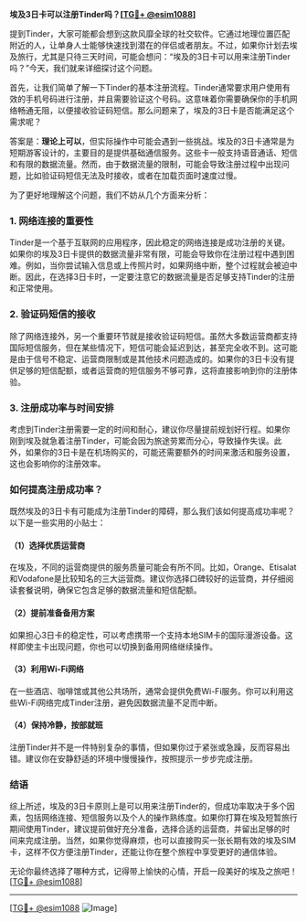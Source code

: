 **埃及3日卡可以注册Tinder吗？[[TG💪+ @esim1088](https://t.me/s/esim1088)]**

提到Tinder，大家可能都会想到这款风靡全球的社交软件。它通过地理位置匹配附近的人，让单身人士能够快速找到潜在的伴侣或者朋友。不过，如果你计划去埃及旅行，尤其是只待三天时间，可能会想问：“埃及的3日卡可以用来注册Tinder吗？”今天，我们就来详细探讨这个问题。

首先，让我们简单了解一下Tinder的基本注册流程。Tinder通常要求用户使用有效的手机号码进行注册，并且需要验证这个号码。这意味着你需要确保你的手机网络畅通无阻，以便接收验证码短信。那么问题来了，埃及的3日卡是否能满足这个需求呢？

答案是：**理论上可以**，但实际操作中可能会遇到一些挑战。埃及的3日卡通常是为短期游客设计的，主要目的是提供基础通信服务。这些卡一般支持语音通话、短信和有限的数据流量。然而，由于数据流量的限制，可能会导致注册过程中出现问题，比如验证码短信无法及时接收，或者在加载页面时速度过慢。

为了更好地理解这个问题，我们不妨从几个方面来分析：

### **1. 网络连接的重要性**
Tinder是一个基于互联网的应用程序，因此稳定的网络连接是成功注册的关键。如果你的埃及3日卡提供的数据流量非常有限，可能会导致你在注册过程中遇到困难。例如，当你尝试输入信息或上传照片时，如果网络中断，整个过程就会被迫中断。因此，在选择3日卡时，一定要注意它的数据流量是否足够支持Tinder的注册和正常使用。

### **2. 验证码短信的接收**
除了网络连接外，另一个重要环节就是接收验证码短信。虽然大多数运营商都支持国际短信服务，但在某些情况下，短信可能会延迟到达，甚至完全收不到。这可能是由于信号不稳定、运营商限制或是其他技术问题造成的。如果你的3日卡没有提供足够的短信配额，或者运营商的短信服务不够可靠，这将直接影响到你的注册体验。

### **3. 注册成功率与时间安排**
考虑到Tinder注册需要一定的时间和耐心，建议你尽量提前规划好行程。如果你刚到埃及就急着注册Tinder，可能会因为旅途劳累而分心，导致操作失误。此外，如果你的3日卡是在机场购买的，可能还需要额外的时间来激活和服务设置，这也会影响你的注册效率。

### **如何提高注册成功率？**
既然埃及的3日卡有可能成为注册Tinder的障碍，那么我们该如何提高成功率呢？以下是一些实用的小贴士：

#### **（1）选择优质运营商**
在埃及，不同的运营商提供的服务质量可能会有所不同。比如，Orange、Etisalat和Vodafone是比较知名的三大运营商。建议你选择口碑较好的运营商，并仔细阅读套餐说明，确保它包含足够的数据流量和短信配额。

#### **（2）提前准备备用方案**
如果担心3日卡的稳定性，可以考虑携带一个支持本地SIM卡的国际漫游设备。这样即使主卡出现问题，你也可以切换到备用网络继续操作。

#### **（3）利用Wi-Fi网络**
在一些酒店、咖啡馆或其他公共场所，通常会提供免费Wi-Fi服务。你可以利用这些Wi-Fi网络完成Tinder注册，避免因数据流量不足而中断。

#### **（4）保持冷静，按部就班**
注册Tinder并不是一件特别复杂的事情，但如果你过于紧张或急躁，反而容易出错。建议你在安静舒适的环境中慢慢操作，按照提示一步步完成注册。

### **结语**
综上所述，埃及的3日卡原则上是可以用来注册Tinder的，但成功率取决于多个因素，包括网络连接、短信服务以及个人的操作熟练度。如果你打算在埃及短暂旅行期间使用Tinder，建议提前做好充分准备，选择合适的运营商，并留出足够的时间来完成注册。当然，如果你觉得麻烦，也可以直接购买一张长期有效的埃及SIM卡，这样不仅方便注册Tinder，还能让你在整个旅程中享受更好的通信体验。

无论你最终选择了哪种方式，记得带上愉快的心情，开启一段美好的埃及之旅吧！[[TG💪+ @esim1088](https://t.me/s/esim1088)]

---

[[TG💪+ @esim1088](https://t.me/s/esim1088) ![Image](https://i.postimg.cc/4NQfJmqS/Snipaste-2025-05-13-00-14-12.png)]